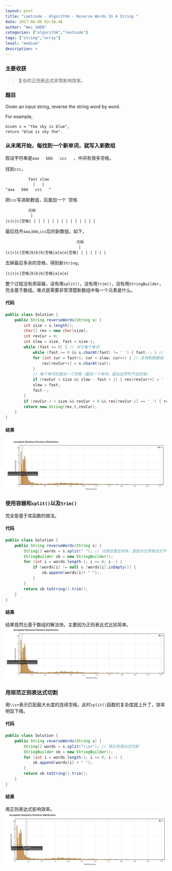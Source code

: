 ```yaml
---
layout: post
title: "Leetcode - Algorithm - Reverse Words In A String "
date: 2017-06-06 03:58:46
author: "Wei SHEN"
categories: ["algorithm","leetcode"]
tags: ["string","array"]
level: "medium"
description: >
---
```


### 主要收获
> 复杂的正则表达式非常影响效率。

### 题目
Given an input string, reverse the string word by word.

For example,
```
Given s = "the sky is blue",
return "blue is sky the".
```

### 从末尾开始，每找到一个新单词，就写入新数组
假设字符串是`aaa   bbb   ccc   `，中间有很多空格，

找到`ccc`，
```
          fast slow
            |   |
"aaa   bbb   ccc   "
```
把`ccc`写进新数组，后面加一个` `空格
```
          光标
           |
|c|c|c|空格| | | | | | | | | | | | | | |
```
最后找齐`aaa`,`bbb`,`ccc`后的新数组，如下，
```
                               光标
                                |
|c|c|c|空格|b|b|b|空格|a|a|a|空格| | | | | | |
```
去掉最后多余的空格，得到新`String`，
```
|c|c|c|空格|b|b|b|空格|a|a|a|
```

整个过程没有用容器，没有用`split()`，没有用`trim()`，没有用`StringBuilder`，完全基于数组。难点是需要非常清楚新数组中每一个元素是什么。

#### 代码
```java
public class Solution {
    public String reverseWords(String s) {
        int size = s.length();
        char[] rev = new char[size];
        int revCur = 0;
        int slow = size, fast = size-1;
        while (fast >= 0) { // 对于每个单词
            while (fast >= 0 && s.charAt(fast) != ' ') { fast--; } // 找到单词边界
            for (int cur = fast+1; cur < slow; cur++) { // 复制到新数组
                rev[revCur++] = s.charAt(cur);
            }
            // 每个单词后面加一个空格（最后一个单词，超出边界时不加空格）
            if (revCur < size && slow - fast > 1) { rev[revCur++] = ' '; }
            slow = fast;
            fast--;
        }
        if (revCur-1 < size && revCur > 0 && rev[revCur-1] == ' ') { revCur--; } // 排除最后一个空格（如果有的话）
        return new String(rev,0,revCur);
    }
}
```

#### 结果
![reverse-words-in-a-string-1](/images/leetcode/reverse-words-in-a-string-1.png)


### 使用容器和`split()`以及`trim()`
完全是基于库函数的做法。

#### 代码
```java
public class Solution {
    public String reverseWords(String s) {
        String[] words = s.split(" "); // 注意这里比较快，是因为正则表达式不复杂。
        StringBuilder sb = new StringBuilder();
        for (int i = words.length-1; i >= 0; i--) {
            if (words[i] != null & !words[i].isEmpty()) {
                sb.append(words[i]+ " ");
            }
        }
        return sb.toString().trim();
    }
}
```

#### 结果
结果竟然比基于数组的解法快，主要因为正则表达式比较简单。
![reverse-words-in-a-string-2](/images/leetcode/reverse-words-in-a-string-2.png)


### 用规范正则表达式切割
用`\\s+`表示匹配最大长度的连续空格。此时`split()`函数的复杂度就上升了，效率明显下降。

#### 代码
```java
public class Solution {
    public String reverseWords(String s) {
        String[] words = s.split("\\s+"); // 用正则表达式切割
        StringBuilder sb = new StringBuilder();
        for (int i = words.length-1; i >= 0; i--) {
            sb.append(words[i] + " ");
        }
        return sb.toString().trim();
    }
}
```

#### 结果
用正则表达式影响效率。
![reverse-words-in-a-string-3](/images/leetcode/reverse-words-in-a-string-3.png)
